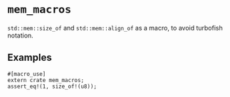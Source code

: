 # `mem_macros`

`std::mem::size_of` and `std::mem::align_of` as a macro, to avoid turbofish notation.

## Examples

```
#[macro_use]
extern crate mem_macros;
assert_eq!(1, size_of!(u8));
```
